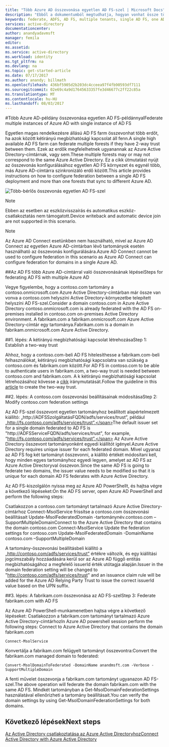 ```yaml
---
title: "Több Azure AD összevonása egyetlen AD FS-szel | Microsoft Docs"
description: "Ebből a dokumentumból megtudhatja, hogyan vonhat össze több Azure AD-t egyetlen AD FS-szel."
keywords: federate, ADFS, AD FS, multiple tenants, single AD FS, one ADFS, multi-tenant federation, multi-forest adfs, aad connect, federation, cross-tenant federation
services: active-directory
documentationcenter: 
author: anandyadavmsft
manager: femila
editor: 
ms.assetid: 
ms.service: active-directory
ms.workload: identity
ms.tgt_pltfrm: na
ms.devlang: na
ms.topic: get-started-article
ms.date: 07/17/2017
ms.author: anandy; billmath
ms.openlocfilehash: 436bf5905d2b203dc4cceea97f4fb90593df7111
ms.sourcegitcommit: 02e69c4a9d17645633357fe3d46677c2ff22c85a
ms.translationtype: MT
ms.contentlocale: hu-HU
ms.lasthandoff: 08/03/2017
---
```

#<a name="federate-multiple-instances-of-azure-ad-with-single-instance-of-ad-fs"></a><span data-ttu-id="1fa07-104">Több Azure AD-példány összevonása egyetlen AD FS-példánnyal</span><span class="sxs-lookup"><span data-stu-id="1fa07-104">Federate multiple instances of Azure AD with single instance of AD FS</span></span>

<span data-ttu-id="1fa07-105">Egyetlen magas rendelkezésre állású AD FS farm összevonhat több erdőt, ha azok között kétirányú megbízhatósági kapcsolat áll fenn.</span><span class="sxs-lookup"><span data-stu-id="1fa07-105">A single high available AD FS farm can federate multiple forests if they have 2-way trust between them.</span></span> <span data-ttu-id="1fa07-106">Ezek az erdők megfelelhetnek ugyanannak az Azure Active Directory-címtárnak, vagy sem.</span><span class="sxs-lookup"><span data-stu-id="1fa07-106">These multiple forests may or may not correspond to the same Azure Active Directory.</span></span> <span data-ttu-id="1fa07-107">Ez a cikk útmutatást nyújt az összevonás konfigurálásához egyetlen AD FS környezet és egynél több, más Azure AD-címtárra szinkronizáló erdő között.</span><span class="sxs-lookup"><span data-stu-id="1fa07-107">This article provides instructions on how to configure federation between a single AD FS deployment and more than one forests that sync to different Azure AD.</span></span>

![Több-bérlős összevonás egyetlen AD FS-szel](media/active-directory-aadconnectfed-single-adfs-multitenant-federation/concept.png)
 
> [!NOTE]
> <span data-ttu-id="1fa07-109">Ebben az esetben az eszközvisszaírás és automatikus eszköz-csatlakoztatás nem támogatott.</span><span class="sxs-lookup"><span data-stu-id="1fa07-109">Device writeback and automatic device join are not supported in this scenario.</span></span>

> [!NOTE]
> <span data-ttu-id="1fa07-110">Az Azure AD Connect esetünkben nem használható, mivel az Azure AD Connect az egyetlen Azure AD-címtárban lévő tartományok esetén használható az összevonás konfigurálására.</span><span class="sxs-lookup"><span data-stu-id="1fa07-110">Azure AD Connect cannot be used to configure federation in this scenario as Azure AD Connect can configure federation for domains in a single Azure AD.</span></span>

##<a name="steps-for-federating-ad-fs-with-multiple-azure-ad"></a><span data-ttu-id="1fa07-111">Az AD FS több Azure AD-címtárral való összevonásának lépései</span><span class="sxs-lookup"><span data-stu-id="1fa07-111">Steps for federating AD FS with multiple Azure AD</span></span>

<span data-ttu-id="1fa07-112">Vegye figyelembe, hogy a contoso.com tartomány a contoso.onmicrosoft.com Azure Active Directory-címtárban már össze van vonva a contoso.com helyszíni Active Directory-környezetbe telepített helyszíni AD FS-szel.</span><span class="sxs-lookup"><span data-stu-id="1fa07-112">Consider a domain contoso.com in Azure Active Directory contoso.onmicrosoft.com is already federated with the AD FS on-premises installed in contoso.com on-premises Active Directory environment.</span></span> <span data-ttu-id="1fa07-113">A fabrikam.com a fabrikam.onmicrosoft.com Azure Active Directory-címtár egy tartománya.</span><span class="sxs-lookup"><span data-stu-id="1fa07-113">Fabrikam.com is a domain in fabrikam.onmicrosoft.com Azure Active Directory.</span></span>

##<a name="step-1-establish-a-two-way-trust"></a><span data-ttu-id="1fa07-114">1. lépés: A kétirányú megbízhatósági kapcsolat létrehozása</span><span class="sxs-lookup"><span data-stu-id="1fa07-114">Step 1: Establish a two-way trust</span></span>
 
<span data-ttu-id="1fa07-115">Ahhoz, hogy a contoso.com-beli AD FS hitelesíthesse a fabrikam.com-beli felhasználókat, kétirányú megbízhatósági kapcsolatra van szükség a contoso.com és fabrikam.com között.</span><span class="sxs-lookup"><span data-stu-id="1fa07-115">For AD FS in contoso.com to be able to authenticate users in fabrikam.com, a two-way trust is needed between contoso.com and fabrikam.com.</span></span> <span data-ttu-id="1fa07-116">A k kétirányú megbízhatósági kapcsolat létrehozásához kövesse a [cikk](https://technet.microsoft.com/library/cc816590.aspx) iránymutatását.</span><span class="sxs-lookup"><span data-stu-id="1fa07-116">Follow the guideline in this [article](https://technet.microsoft.com/library/cc816590.aspx) to create the two-way trust.</span></span>
 
##<a name="step-2-modify-contosocom-federation-settings"></a><span data-ttu-id="1fa07-117">2. lépés: A contoso.com összevonási beállításainak módosítása</span><span class="sxs-lookup"><span data-stu-id="1fa07-117">Step 2: Modify contoso.com federation settings</span></span> 
 
<span data-ttu-id="1fa07-118">Az AD FS-szel összevont egyetlen tartományhoz beállított alapértelmezett kiállító: „http://ADFSSzolgáltatásFQDN/adfs/services/trust”, például „http://fs.contoso.com/adfs/services/trust”.</span><span class="sxs-lookup"><span data-stu-id="1fa07-118">The default issuer set for a single domain federated to AD FS is "http://ADFSServiceFQDN/adfs/services/trust", for example, “http://fs.contoso.com/adfs/services/trust”.</span></span> <span data-ttu-id="1fa07-119">Az Azure Active Directory összevont tartományonként egyedi kiállítót igényel.</span><span class="sxs-lookup"><span data-stu-id="1fa07-119">Azure Active Directory requires unique issuer for each federated domain.</span></span> <span data-ttu-id="1fa07-120">Mivel ugyanaz az AD FS fog két tartományt összevonni, a kiállító értékét módosítani kell, hogy minden egyes tartományhoz egyedi legyen, amelyet az AD FS az Azure Active Directoryval összevon.</span><span class="sxs-lookup"><span data-stu-id="1fa07-120">Since the same AD FS is going to federate two domains, the issuer value needs to be modified so that it is unique for each domain AD FS federates with Azure Active Directory.</span></span> 
 
<span data-ttu-id="1fa07-121">Az AD FS-kiszolgálón nyissa meg az Azure AD PowerShellt, és hajtsa végre a következő lépéseket:</span><span class="sxs-lookup"><span data-stu-id="1fa07-121">On the AD FS server, open Azure AD PowerShell and perform the following steps:</span></span>
 
<span data-ttu-id="1fa07-122">Csatlakozzon a contoso.com tartományt tartalmazó Azure Active Directory-címtárhoz Connect-MsolService frissítse a contoso.com összevonási beállításait Update-MsolFederatedDomain -tartománynév.contoso.com –SupportMultipleDomain</span><span class="sxs-lookup"><span data-stu-id="1fa07-122">Connect to the Azure Active Directory that contains the domain contoso.com Connect-MsolService Update the federation settings for contoso.com Update-MsolFederatedDomain -DomainName contoso.com –SupportMultipleDomain</span></span>
 
<span data-ttu-id="1fa07-123">A tartomány-összevonási beállításbeli kiállító a „http://contoso.com/adfs/services/trust” értékre változik, és egy kiállítási jogcímszabály hozzáadására kerül sor az Azure AD függő entitás megbízhatóságához a megfelelő issuerId érték utótagja alapján.</span><span class="sxs-lookup"><span data-stu-id="1fa07-123">Issuer in the domain federation setting will be changed to "http://contoso.com/adfs/services/trust" and an issuance claim rule will be added for the Azure AD Relying Party Trust to issue the correct issuerId value based on the UPN suffix.</span></span>
 
##<a name="step-3-federate-fabrikamcom-with-ad-fs"></a><span data-ttu-id="1fa07-124">3. lépés: A fabrikam.com összevonása az AD FS-szel</span><span class="sxs-lookup"><span data-stu-id="1fa07-124">Step 3: Federate fabrikam.com with AD FS</span></span>
 
<span data-ttu-id="1fa07-125">Az Azure AD PowerShell-munkamenetben hajtsa végre a következő lépéseket: Csatlakozzon a fabrikam.com tartományt tartalmazó Azure Active Directory-címtárhoz</span><span class="sxs-lookup"><span data-stu-id="1fa07-125">In Azure AD powershell session perform the following steps: Connect to Azure Active Directory that contains the domain fabrikam.com</span></span>

    Connect-MsolService
<span data-ttu-id="1fa07-126">Konvertálja a fabrikam.com felügyelt tartományt összevontra:</span><span class="sxs-lookup"><span data-stu-id="1fa07-126">Convert the fabrikam.com managed domain to federated:</span></span>

    Convert-MsolDomainToFederated -DomainName anandmsft.com -Verbose -SupportMultipleDomain
 
<span data-ttu-id="1fa07-127">A fenti művelet összevonja a fabrikam.com tartományt ugyanazon AD FS-szel.</span><span class="sxs-lookup"><span data-stu-id="1fa07-127">The above operation will federate the domain fabrikam.com with the same AD FS.</span></span> <span data-ttu-id="1fa07-128">Mindkét tartományban a Get-MsolDomainFederationSettings használatával ellenőrizheti a tartomány beállításait.</span><span class="sxs-lookup"><span data-stu-id="1fa07-128">You can verify the domain settings by using Get-MsolDomainFederationSettings for both domains.</span></span>

## <a name="next-steps"></a><span data-ttu-id="1fa07-129">Következő lépések</span><span class="sxs-lookup"><span data-stu-id="1fa07-129">Next steps</span></span>
[<span data-ttu-id="1fa07-130">Az Active Directory csatlakoztatása az Azure Active Directoryhoz</span><span class="sxs-lookup"><span data-stu-id="1fa07-130">Connect Active Directory with Azure Active Directory</span></span>](active-directory-aadconnect.md)

